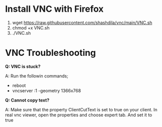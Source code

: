 
Install VNC with Firefox
=========================================

1. wget https://raw.githubusercontent.com/shashdila/vnc/main/VNC.sh
2. chmod +x VNC.sh
3. ./VNC.sh

VNC Troubleshooting
=========================================

**Q: VNC is stuck?**

A: Run the followin commands;
- reboot
- vncserver :1 -geometry 1366x768

**Q: Cannot copy text?**

A: Make sure that the property ClientCutText is set to true on your client. In real vnc viewer, open the properties and choose expert tab. And set it to true
